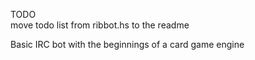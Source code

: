 TODO  
move todo list from ribbot.hs to the readme

Basic IRC bot with the beginnings of a card game engine
